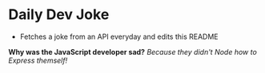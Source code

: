 
# Daily Dev Joke

- Fetches a joke from an API everyday and edits this README

**Why was the JavaScript developer sad?**
*Because they didn't Node how to Express themself!*
    
